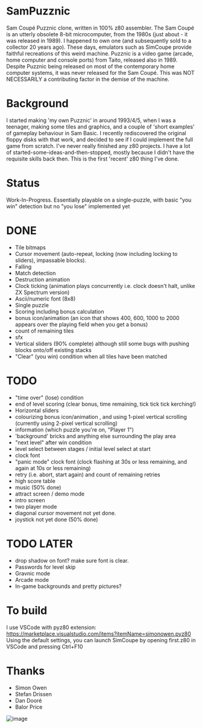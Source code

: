 # SamPuzznic
Sam Coupé Puzznic clone, written in 100% z80 assembler.
The Sam Coupé is an utterly obsolete 8-bit microcomputer, from the 1980s (just about - it was released in 1989).  I happened to own one (and subsequently sold to a collector 20 years ago).
These days, emulators such as SimCoupe provide faithful recreations of this weird machine.
Puzznic is a video game (arcade, home computer and console ports) from Taito, released also in 1989.
Despite Puzznic being released on most of the contemporary home computer systems, it was never released for the Sam Coupé.
This was NOT NECESSARILY a contributing factor in the demise of the machine.


# Background
I started making 'my own Puzznic' in around 1993/4/5, when I was a teenager, making some tiles and graphics,
and a couple of 'short examples' of gameplay behaviour in Sam Basic.
I recently rediscovered the original floppy disks with that work, and decided to see
if I could implement the full game from scratch.
I've never really finished any z80 projects.  I have a lot of started-some-ideas-and-then-stopped,
mostly because I didn't have the requisite skills back then. This is the first 'recent' z80 thing
I've done.

# Status
Work-In-Progress.  Essentially playable on a single-puzzle, with basic "you win" detection but no "you lose" implemented yet

# DONE
* Tile bitmaps
* Cursor movement (auto-repeat, locking (now including locking to sliders), impassable blocks).
* Falling
* Match detection
* Destruction animation
* Clock ticking (animation plays concurrently i.e. clock doesn't halt, unlike ZX Spectrum version)
* Ascii/numeric font (8x8)
* Single puzzle
* Scoring including bonus calculation
* bonus icon/animation  (an icon that shows 400, 600, 1000 to 2000 appears over the playing field when you get a bonus)
* count of remaining tiles
* sfx
* Vertical sliders (90% complete) although still some bugs with pushing blocks onto/off existing stacks
* "Clear" (you win) condition when all tiles have been matched


# TODO
*  "time over" (lose) condition
*  end of level scoring (clear bonus, time remaining, tick tick tick kerching!)
*  Horizontal sliders
*  colourizing bonus icon/animation , and using 1-pixel vertical scrolling (currently using 2-pixel vertical scrolling)
*  information (which puzzle you're on, "Player 1")
*  'background' bricks and anything else surrounding the play area
*  "next level" after win condition
*  level select between stages / initial level select at start
*  clock font
*  "panic mode" clock font (clock flashing at 30s or less remaining, and again at 10s or less remaining)
*  retry (i.e. abort, start again) and count of remaining retries
*  high score table
*  music (50% done)
*  attract screen / demo mode
*  intro screen
*  two player mode
*  diagonal cursor movement not yet done.
*  joystick not yet done (50% done)

# TODO LATER
*  drop shadow on font? make sure font is clear.
*  Passwords for level skip
*  Gravnic mode
*  Arcade mode
*  In-game backgrounds and pretty pictures?

# To build
I use VSCode with pyz80 extension: https://marketplace.visualstudio.com/items?itemName=simonowen.pyz80
Using the default settings, you can launch SimCoupe by opening first.z80 in VSCode and pressing Ctrl+F10 

# Thanks
* Simon Owen
* Stefan Drissen
* Dan Dooré
* Balor Price


![image](https://user-images.githubusercontent.com/4968348/111890000-75ad4700-89dd-11eb-8756-2f983a51744f.png)

